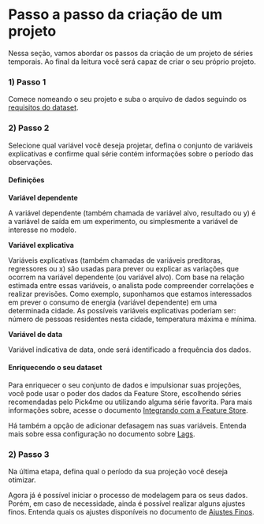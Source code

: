 # Passo a passo da criação de um projeto

Nessa seção, vamos abordar os passos da criação de um projeto de séries temporais. Ao final da leitura você será capaz de criar o seu próprio projeto. 

### 1) Passo 1

Comece nomeando o seu projeto e suba o arquivo de dados seguindo os [requisitos do dataset](/time-series/intro/requisitos.md). 

### 2) Passo 2

Selecione qual variável você deseja projetar, defina o conjunto de variáveis explicativas e confirme qual série contém informações sobre o período das observações. 

#### Definições 

**Variável dependente**

A variável dependente (também chamada de variável alvo, resultado ou y) é a variável de saída em um experimento, ou simplesmente a variável de interesse no modelo. 

**Variável explicativa**  

Variáveis explicativas (também chamadas de variáveis preditoras, regressores ou x) são usadas para prever ou explicar as variações que ocorrem na variável dependente (ou variável alvo). Com base na relação estimada entre essas variáveis, o analista pode compreender correlações e realizar previsões. Como exemplo, suponhamos que estamos interessados em prever o consumo de energia (variável dependente) em uma determinada cidade. As possíveis variáveis explicativas poderiam ser: número de pessoas residentes nesta cidade, temperatura máxima e mínima. 

**Variável de data** 

Variável indicativa de data, onde será identificado a frequência dos dados. 

#### Enriquecendo o seu dataset

Para enriquecer o seu conjunto de dados e impulsionar suas projeções, você pode usar o poder dos dados da Feature Store, escolhendo séries recomendadas pelo Pick4me ou utilizando alguma série favorita. Para mais informações sobre, acesse o documento [Integrando com a Feature Store](/pt-br/time-series/intro/integracao-fs.md). 

Há também a opção de adicionar defasagem nas suas variáveis. Entenda mais sobre essa configuração no documento sobre [Lags](/time-series/modelagemg/lags.md).

### 2) Passo 3

Na última etapa, defina qual o período da sua projeção você deseja otimizar. 

Agora já é possível iniciar o processo de modelagem para os seus dados. Porém, em caso de necessidade, ainda é possível realizar alguns ajustes finos. Entenda quais os ajustes disponíveis no documento de [Ajustes Finos](/time-series/modelagem/ajustes-finos.md). 
